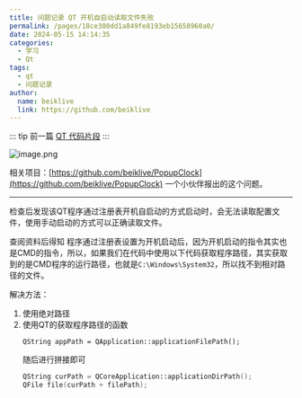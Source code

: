 ```yaml
---
title: 问题记录 QT 开机自启动读取文件失败
permalink: /pages/18ce380dd1a849fe8193eb15658960a0/
date: 2024-05-15 14:14:35
categories:
  - 学习
  - Qt
tags:
  - qt
  - 问题记录
author:
  name: beiklive
  link: https://github.com/beiklive
---
```


::: tip 前一篇
[QT 代码片段](03.QT%20代码片段.md)
:::


![image.png](https://files-1306865739.cos.ap-beijing.myqcloud.com/202405151415870.png)

<!-- more -->

相关项目：[https://github.com/beiklive/PopupClock](https://github.com/beiklive/PopupClock)
一个小伙伴报出的这个问题。
******
检查后发现该QT程序通过注册表开机自启动的方式启动时，会无法读取配置文件，使用手动启动的方式可以正确读取文件。

查阅资料后得知
程序通过注册表设置为开机启动后，因为开机启动的指令其实也是CMD的指令，所以，如果我们在代码中使用以下代码获取程序路径，其实获取到的是CMD程序的运行路径，也就是`C:\Windows\System32`，所以找不到相对路径的文件。

解决方法：
1. 使用绝对路径
2. 使用QT的获取程序路径的函数
    ```
    QString appPath = QApplication::applicationFilePath();  
    ```
    随后进行拼接即可
    ```C++
    QString curPath = QCoreApplication::applicationDirPath();
    QFile file(curPath + filePath);
    ```
